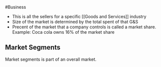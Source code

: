 #Business 
- This is all the sellers for a specific [[Goods and Services]] industry
- Size of the market is determined by the total spent of that G&S
- Precent of the market that a company controls is called a market share.
Example:
 Coca cola owns 16% of the market share

## Market Segments
Market segments is part of an overall market.